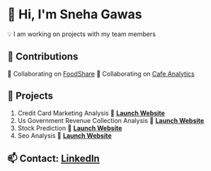 
# 👋 Hi, I'm Sneha Gawas

💡 I am working on projects with my team members

## 🚀 Contributions
🔹 Collaborating on [FoodShare](https://github.com/pallavibandarkar/FoodShare.git)
🔹 Collaborating on [Cafe Analytics](https://github.con/pallavibandarkar/Cafe-Analytics.git)
##  🚀  Projects
1) Credit Card Marketing Analysis 🔗 **[Launch Website](https://frontend-miv7.onrender.com)**
2) Us Government Revenue Collection Analysis 🔗 **[Launch Website](https://collection-wmes.onrender.com)** 
3) Stock Prediction  🔗 **[Launch Website](https://stock12.streamlit.app/)**
4) Seo Analysis 🔗 **[Launch Website](https://seo-mmzn.onrender.com/)**
## 📫 **Contact:** [LinkedIn](https://linkedin.com/in/sneha-gawas)  
